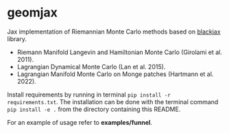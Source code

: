 # geomjax
 Jax implementation of Riemannian Monte Carlo methods based on [blackjax](https://github.com/blackjax-devs/blackjax) library.
 
 * Riemann Manifold Langevin and Hamiltonian Monte Carlo (Girolami et al. 2011).
 * Lagrangian Dynamical Monte Carlo (Lan et al. 2015).
 * Lagrangian Manifold Monte Carlo on Monge patches (Hartmann et al. 2022).

Install requirements by running in terminal `pip install -r requirements.txt`.
The installation can be done with the terminal command  `pip install -e .` from the directory containing this README.

For an example of usage refer to **examples/funnel**.


